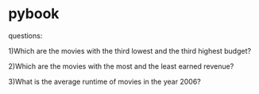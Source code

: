 # pybook

questions:

1)Which are the movies with the third lowest and the third highest budget?

2)Which are the movies with the most and the least earned revenue?

3)What is the average runtime of movies in the year 2006?
